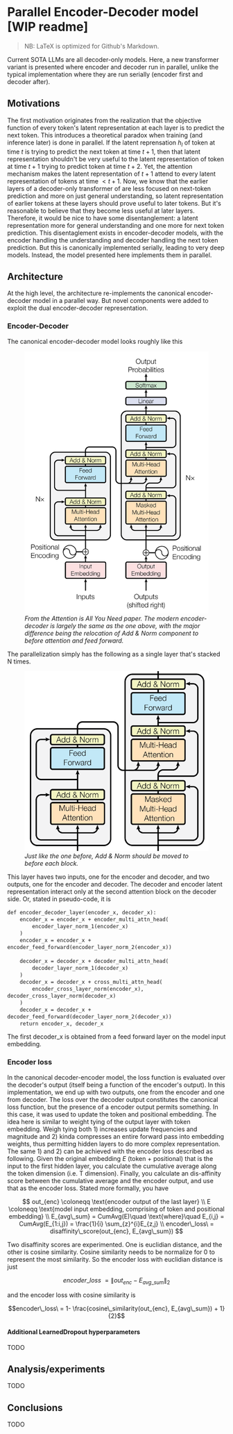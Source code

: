 # Parallel Encoder-Decoder model [WIP readme]
> NB: LaTeX is optimized for Github's Markdown. 

Current SOTA LLMs are all decoder-only models. Here, a new transformer variant is presented where encoder and decoder run in parallel, unlike the typical implementation where they are run serially (encoder first and decoder after). 

## Motivations

The first motivation originates from the realization that the objective function of every token's latent representation at each layer is to predict the next token. This introduces a theoretical paradox when training (and inference later) is done in parallel. If the latent reprensation ${h_l}$ of token at time ${t}$ is trying to predict the next token at time ${t+1}$, then that latent representation shouldn't be very useful to the latent representation of token at time ${t+1}$ trying to predict token at time ${t+2}$. Yet, the attention mechanism makes the latent representation of ${t+1}$ attend to every latent representation of tokens at time $<{t+1}$. Now, we know that the earlier layers of a decoder-only transformer of are less focused on next-token prediction and more on just general understanding, so latent representation of earlier tokens at these layers should prove useful to later tokens. But it's reasonable to believe that they become less useful at later layers. Therefore, it would be nice to have some disentanglement: a latent representation more for general understanding and one more for next token prediction. This disentaglement exists in encoder-decoder models, with the encoder handling the understanding and decoder handling the next token prediction. But this is canonically implemented serially, leading to very deep models. Instead, the model presented here implements them in parallel.

## Architecture

At the high level, the architecture re-implements the canonical encoder-decoder model in a parallel way. But novel components were added to exploit the dual encoder-decoder representation.

### Encoder-Decoder

The canonical encoder-decoder model looks roughly like this

<figure>
    <img src="assets/diagram.png"
         alt="diagram">
    <figcaption><em>From the Attention is All You Need paper. The modern encoder-decoder is largely the same as the one above, with the major difference being the relocation of Add & Norm component to before attention and feed forward.</em></figcaption>
</figure>


The parallelization simply has the following as a single layer that's stacked N times.

<figure>
    <img src="assets/new_diagram.png"
         alt="diagram">
    <figcaption><em>Just like the one before, Add & Norm should be moved to before each block.</em></figcaption>
</figure>


This layer haves two inputs, one for the encoder and decoder, and two outputs, one for the encoder and decoder. The decoder and encoder latent representation interact only at the second attention block on the decoder side. Or, stated in pseudo-code, it is

```
def encoder_decoder_layer(encoder_x, decoder_x):
    encoder_x = encoder_x + encoder_multi_attn_head(
        encoder_layer_norm_1(encoder_x)
    )
    encoder_x = encoder_x + encoder_feed_forward(encoder_layer_norm_2(encoder_x))

    decoder_x = decoder_x + decoder_multi_attn_head(
        decoder_layer_norm_1(decoder_x)
    )
    decoder_x = decoder_x + cross_multi_attn_head(
        encoder_cross_layer_norm(encoder_x), decoder_cross_layer_norm(decoder_x)
    )
    decoder_x = decoder_x + decoder_feed_forward(decoder_layer_norm_2(decoder_x))
    return encoder_x, decoder_x
```

The first decoder_x is obtained from a feed forward layer on the model input embedding.

### Encoder loss

In the canonical decoder-encoder model, the loss function is evaluated over the decoder's output (itself being a function of the encoder's output). In this implementation, we end up with two outputs, one from the encoder and one from decoder. The loss over the decoder output constitutes the canonical loss function, but the presence of a encoder output permits something. In this case, it was used to update the token and positional embedding. The idea here is similar to weight tying of the output layer with token embedding. Weigh tying both 1) increases update frequencies and magnitude and 2) kinda compresses an entire forward pass into embedding weights, thus permitting hidden layers to do more complex representation. The same 1) and 2) can be achieved with the encoder loss described as following. Given the original embedding ${E}$ (token + positional) that is the input to the first hidden layer, you calculate the cumulative average along the token dimension (i.e. T dimension). Finally, you calculate an dis-affinity score between the cumulative average and the encoder output, and use that as the encoder loss. Stated more formally, you have

$$
out_{enc} \coloneqq \text{encoder output of the last layer} \\
E \coloneqq \text{model input embedding, comprising of token and positional embedding} \\
E_{avg\_sum} = CumAvg(E)\quad \text{where}\quad E_{i,j} = CumAvg(E_{1:i,j}) = \frac{1}{i} \sum_{z}^{i}E_{z,j} \\
encoder\_loss\ = disaffinity\_score(out_{enc}, E_{avg\_sum})
$$

Two disaffinity scores are experimented. One is euclidian distance, and the other is cosine similarity. Cosine similarity needs to be normalize for 0 to represent the most similarity. So the encoder loss with euclidian distance is just

$$encoder\_loss\ = \|out_{enc} - E_{avg\_sum} \|_2$$

and the encoder loss with cosine similarity is

$$encoder\_loss\ = 1- \frac{cosine\_similarity(out_{enc}, E_{avg\_sum}) + 1}{2}$$

#### Additional LearnedDropout hyperparameters

TODO

## Analysis/experiments

TODO

## Conclusions

TODO